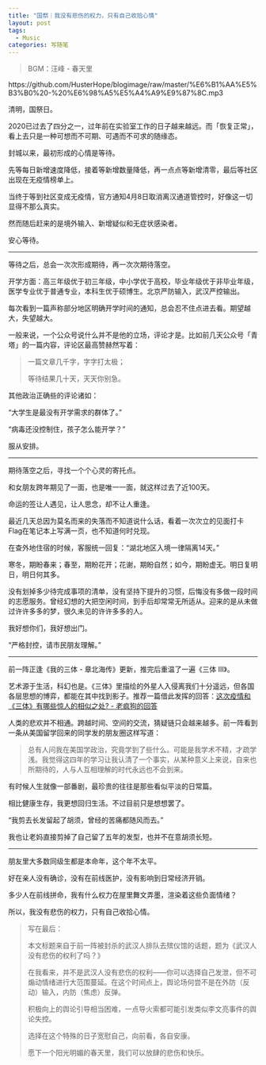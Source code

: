 ```yaml
---
title: "国祭｜我没有悲伤的权力，只有自己收拾心情"
layout: post
tags:
  - Music
categories: 写随笔
---
```


<!-- more -->

> BGM：汪峰 - 春天里

<p>https://github.com/HusterHope/blogimage/raw/master/%E6%B1%AA%E5%B3%B0%20-%20%E6%98%A5%E5%A4%A9%E9%87%8C.mp3</p>

清明，国祭日。

2020已过去了四分之一，过年前在实验室工作的日子越来越远。而「恢复正常」，看上去只是一种可想而不可期、可遇而不可求的随缘态。

封城以来，最初形成的心情是等待。

先等每日新增速度降低，接着等新增数量降低，再一点点等新增清零，最后等社区出现在无疫情榜单上。

当终于等到社区变成无疫情，官方通知4月8日取消离汉通道管控时，好像这一切显得不那么真实。

然而随后赶来的是境外输入、新增疑似和无症状感染者。

安心等待。

---

等待之后，总会一次次形成期待，再一次次期待落空。

开学方面：高三年级优于初三年级，中小学优于高校，毕业年级优于非毕业年级，医学专业优于普通专业，本科生优于硕博生。北京严防输入，武汉严控输出。

每次看到一篇声称部分地区明确开学时间的通知，总会忍不住点进去看。期望越大，失望越大。

一般来说，一个公众号说什么并不是他的立场，评论才是。比如前几天公众号「青塔」的一篇内容，评论区最高赞赫然写着：

> 一篇文章几千字，字字打太极；
>
> 等待结果几十天，天天你别急。

其他政治正确些的评论诸如：

“大学生是最没有开学需求的群体了。”

“病毒还没控制住，孩子怎么能开学？”

服从安排。

---

期待落空之后，寻找一个个心灵的寄托点。

和女朋友跨年期见了一面，也是唯一一面，就这样过去了近100天。

命运的签让人遇见，让人思念，却不让人重逢。

最近几天总因为莫名而来的失落而不知道说什么话，看着一次次立的见面打卡Flag在笔记本上写满一页，也不知道何时兑现。

在查外地住宿的时候，客服统一回复：“湖北地区入境一律隔离14天。”

寒冬，期盼春来；春至，期盼花开；花谢，期盼自然；如今，期盼虚无。明日复明日，明日何其多。

没有划掉多少待完成事项的清单，没有坚持下提升的习惯，后悔没有多做一段时间的志愿服务。曾经幻想的大把空闲时间，到手后却常常无所适从。迎来的是从未做过许许多多的梦，很久未见的许许多多的人。

我好想你们，我好想出门。

“严格封控，请市民朋友理解。”

---

前一阵正逢《我的三体 - 章北海传》更新，推完后重温了一遍《三体 III》。

艺术源于生活，科幻也是。《三体》里描绘的外星人入侵离我们十分遥远，但各国各层思想的博弈，都能在其中找到影子。推荐一篇借此发挥的回答：[这次疫情和《三体》有哪些惊人的相似之处? - 老疯狗的回答](https://www.zhihu.com/question/381161861/answer/1124023064)

人类的悲欢并不相通。跨越时间、空间的交流，猜疑链只会越来越多。前一阵看到一条从美国留学回来的同学发的朋友圈这样写道：

> 总有人问我在美国学政治，究竟学到了些什么。可能是我学术不精，才疏学浅。我觉得这四年的学习让我认清了一个事实，从某种意义上来说，自来也所期待的，人与人互相理解的时代永远也不会到来。

有时候人生就像一部番剧，最珍贵的往往是那些看似平淡的日常篇。

相比健康生存，我更想回归生活。不过目前只是想想罢了。

“我剪去长发留起了胡须，曾经的苦痛都随风而去。”

我也让老妈直接剪掉了自己留了五年的发型，也并不在意胡须长短。

---

朋友里大多数同级生都是本命年，这个年不太平。



好在亲人没有确诊，没有在前线医护，没有影响到日常经济开销。

多少人在前线拼命，我有什么权力在屋里舞文弄墨，渲染着这些负面情绪？

所以，我没有悲伤的权力，只有自己收拾心情。



> 写在最后：
>
> 本文标题来自于前一阵被封杀的武汉人排队去殡仪馆的话题，题为《武汉人没有悲伤的权利了吗？》
>
> 在我看来，并不是武汉人没有悲伤的权利——你可以选择自己发泄，但不可煽动情绪进行大范围蔓延。在这个时间点上，舆论场何尝不是在外防（反动）输入，内防（焦虑）反弹。
>
> 积极向上的舆论引导相当困难，一点导火索都可能引发类似李文亮事件的舆论失控。
>
> 选择在这个特殊的日子宽慰自己，向前看，各自安康。
>
> 愿下一个阳光明媚的春天里，我们可以放肆的悲伤和快乐。

